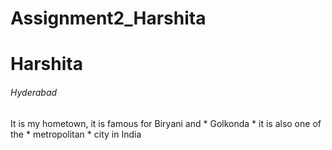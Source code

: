 # Assignment2_Harshita
# Harshita
###### Hyderabad 

It is my hometown, it is famous for Biryani
and * Golkonda * it is also one of the * metropolitan * city in India
 